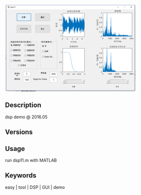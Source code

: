 ![logo](./dsp.png)

## Description

dsp demo @ 2016.05

## Versions

## Usage

run dsp11.m with MATLAB

## Keywords

easy | tool | DSP | GUI | demo
